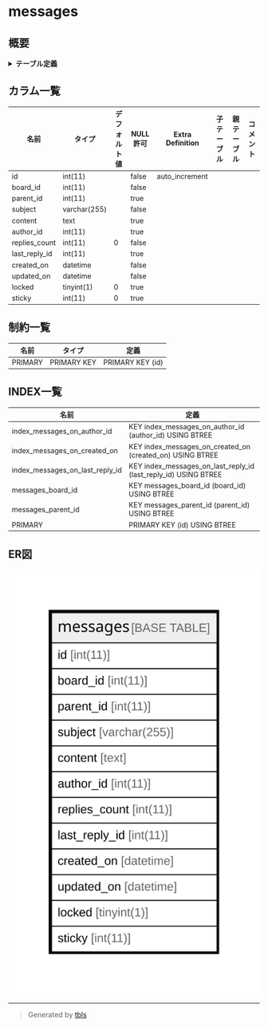 # messages

## 概要

<details>
<summary><strong>テーブル定義</strong></summary>

```sql
CREATE TABLE `messages` (
  `id` int(11) NOT NULL AUTO_INCREMENT,
  `board_id` int(11) NOT NULL,
  `parent_id` int(11) DEFAULT NULL,
  `subject` varchar(255) NOT NULL DEFAULT '',
  `content` text,
  `author_id` int(11) DEFAULT NULL,
  `replies_count` int(11) NOT NULL DEFAULT '0',
  `last_reply_id` int(11) DEFAULT NULL,
  `created_on` datetime NOT NULL,
  `updated_on` datetime NOT NULL,
  `locked` tinyint(1) DEFAULT '0',
  `sticky` int(11) DEFAULT '0',
  PRIMARY KEY (`id`),
  KEY `messages_board_id` (`board_id`),
  KEY `messages_parent_id` (`parent_id`),
  KEY `index_messages_on_last_reply_id` (`last_reply_id`),
  KEY `index_messages_on_author_id` (`author_id`),
  KEY `index_messages_on_created_on` (`created_on`)
) ENGINE=InnoDB DEFAULT CHARSET=utf8
```

</details>

## カラム一覧

| 名前            | タイプ          | デフォルト値       | NULL許可   | Extra Definition | 子テーブル      | 親テーブル      | コメント     |
| ------------- | ------------ | ------------ | -------- | ---------------- | ---------- | ---------- | -------- |
| id            | int(11)      |              | false    | auto_increment   |            |            |          |
| board_id      | int(11)      |              | false    |                  |            |            |          |
| parent_id     | int(11)      |              | true     |                  |            |            |          |
| subject       | varchar(255) |              | false    |                  |            |            |          |
| content       | text         |              | true     |                  |            |            |          |
| author_id     | int(11)      |              | true     |                  |            |            |          |
| replies_count | int(11)      | 0            | false    |                  |            |            |          |
| last_reply_id | int(11)      |              | true     |                  |            |            |          |
| created_on    | datetime     |              | false    |                  |            |            |          |
| updated_on    | datetime     |              | false    |                  |            |            |          |
| locked        | tinyint(1)   | 0            | true     |                  |            |            |          |
| sticky        | int(11)      | 0            | true     |                  |            |            |          |

## 制約一覧

| 名前      | タイプ         | 定義               |
| ------- | ----------- | ---------------- |
| PRIMARY | PRIMARY KEY | PRIMARY KEY (id) |

## INDEX一覧

| 名前                              | 定義                                                              |
| ------------------------------- | --------------------------------------------------------------- |
| index_messages_on_author_id     | KEY index_messages_on_author_id (author_id) USING BTREE         |
| index_messages_on_created_on    | KEY index_messages_on_created_on (created_on) USING BTREE       |
| index_messages_on_last_reply_id | KEY index_messages_on_last_reply_id (last_reply_id) USING BTREE |
| messages_board_id               | KEY messages_board_id (board_id) USING BTREE                    |
| messages_parent_id              | KEY messages_parent_id (parent_id) USING BTREE                  |
| PRIMARY                         | PRIMARY KEY (id) USING BTREE                                    |

## ER図

![er](messages.svg)

---

> Generated by [tbls](https://github.com/k1LoW/tbls)
